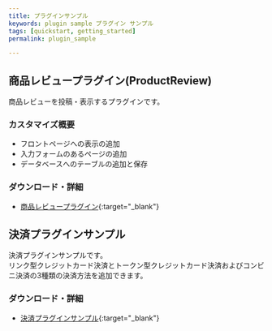 ```yaml
---
title: プラグインサンプル
keywords: plugin sample プラグイン サンプル
tags: [quickstart, getting_started]
permalink: plugin_sample

---
```


## 商品レビュープラグイン(ProductReview)

商品レビューを投稿・表示するプラグインです。

### カスタマイズ概要

- フロントページへの表示の追加
- 入力フォームのあるページの追加
- データベースへのテーブルの追加と保存

### ダウンロード・詳細

- [商品レビュープラグイン](https://github.com/EC-CUBE/ProductReview-plugin/){:target="_blank"}

## 決済プラグインサンプル

決済プラグインサンプルです。  
リンク型クレジットカード決済とトークン型クレジットカード決済およびコンビニ決済の3種類の決済方法を追加できます。

### ダウンロード・詳細

- [決済プラグインサンプル](https://github.com/EC-CUBE/sample-payment-plugin){:target="_blank"}
